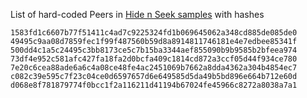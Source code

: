 List of hard-coded Peers in [Hide n Seek samples](https://unit42.paloaltonetworks.com/tag/hidenseek/) with hashes 
```0b05202f4da9bbe1af1811707a76544453282c4f3c0ac9b353759c86742f4369
1583fd1c6607b77f51411c4ad7c9225324fd1b069645062a348cd885de085de0
49495c9aa08d7859fec1f99f487560b59d8a8914811746181e4e7edbee85341f
500dd4c1a5c24495c3bb8173ce5c7b15ba3344aef855090b9b9585b2bfeea974
73df4e952c581afc427fa18fa2d0bcfa409c1814cd872a3ccf05d44f934ce780
7e20c6cea88ade6a6c4a08ce48fe4ac2451069b7662a8dda4362a304b4854ec7
c082c39e595c7f23c04ce0d6597657d6e649585d5da49b5bd896e664b712e60d
d068e8f781879774f0bcc1f2a116211d41194b67024fe45966c8272a8038a7a1
